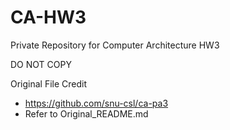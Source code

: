 # CA-HW3

Private Repository for Computer Architecture HW3

DO NOT COPY

Original File Credit
- https://github.com/snu-csl/ca-pa3
- Refer to Original_README.md
